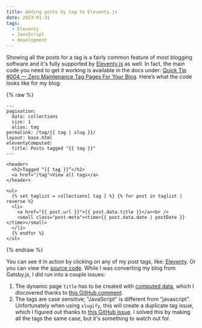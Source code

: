 ```yaml
---
title: Adding posts by tag to Eleventy.js
date: 2023-01-31
tags:
  - Eleventy
  - JavaScript
  - development
---
```


Showing all the posts for a tag is a fairly common feature of most blogging software and it's fully supported by [Eleventy.js](https://www.11ty.dev/docs) as well. In fact, the main code you need to get it working is available in the docs under: [Quick Tip #004 — Zero Maintenance Tag Pages For Your Blog](https://www.11ty.dev/docs/quicktips/tag-pages/). Here’s what the code looks like for my blog:

{% raw %}
```jinja2
---
pagination:
  data: collections
  size: 1
  alias: tag
permalink: /tag/{{ tag | slug }}/
layout: base.html
eleventyComputed:
  title: Posts tagged "{{ tag }}"
---

<header>
  <h2>Tagged “{{ tag }}”</h2>
  <a href="/tag">View all tags</a>
</header>

<ul>
  {% set taglist = collections[ tag ] %} {% for post in taglist | reverse %}
  <li>
    <a href="{{ post.url }}">{{ post.data.title }}</a><br />
    <small class="post-meta"><time>{{ post.data.date | postDate }}</time></small>
  </li>
  {% endfor %}
</ul>
```
{% endraw %}

You can see it in action by clicking on any of my post tags, like: [Eleventy](https://simpixelated.com/tag/eleventy/). Or you can view the [source code](https://github.com/simpixelated/simpixelated.com/blob/e4782b06d6157b9f4a0618e6f6c4103f1c0cb569/src/posts-by-tag.html). While I was converting my blog from Gatsby.js, I did run into a couple issues:
1. The dynamic page `title` has to be created with [computed data](https://www.11ty.dev/docs/data-computed/), which I discovered thanks to [this GitHub comment](https://github.com/11ty/eleventy/issues/1239#issuecomment-643080942).
2. The tags are case sensitive; "JavaScript" is different from "javascript". Unfortunately when using `slugify`, this will create a duplicate tag issue, which I figured out thanks to [this GitHub issue](https://github.com/11ty/eleventy/issues/2462). I solved this by making all the tags the same case, but it's something to watch out for.
